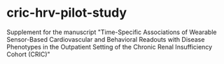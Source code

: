 # cric-hrv-pilot-study
Supplement for the manuscript "Time-Specific Associations of Wearable Sensor-Based Cardiovascular and Behavioral Readouts with Disease Phenotypes in the Outpatient Setting of the Chronic Renal Insufficiency Cohort (CRIC)"
